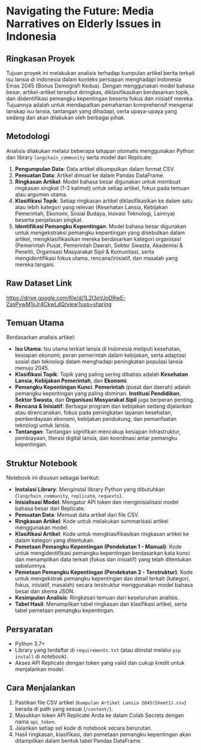 # Navigating the Future: Media Narratives on Elderly Issues in Indonesia

## Ringkasan Proyek

Tujuan proyek ini melakukan analisis terhadap kumpulan artikel berita terkait isu lansia di Indonesia dalam konteks persiapan menghadapi Indonesia Emas 2045 (Bonus Demografi Kedua). Dengan menggunakan model bahasa besar, artikel-artikel tersebut diringkas, diklasifikasikan berdasarkan topik, dan diidentifikasi pemangku kepentingan beserta fokus dan inisiatif mereka. Tujuannya adalah untuk mendapatkan pemahaman komprehensif mengenai lanskap isu lansia, tantangan yang dihadapi, serta upaya-upaya yang sedang dan akan dilakukan oleh berbagai pihak.

## Metodologi

Analisis dilakukan melalui beberapa tahapan otomatis menggunakan Python dan library `langchain_community` serta model dari Replicate:

1.  **Pengumpulan Data**: Data artikel dikumpulkan dalam format CSV.
2.  **Pemuatan Data**: Artikel dimuat ke dalam Pandas DataFrame.
3.  **Ringkasan Artikel**: Model bahasa besar digunakan untuk membuat ringkasan singkat (1-3 kalimat) untuk setiap artikel, fokus pada temuan atau argumen utama.
4.  **Klasifikasi Topik**: Setiap ringkasan artikel diklasifikasikan ke dalam satu atau lebih kategori yang relevan (Kesehatan Lansia, Kebijakan Pemerintah, Ekonomi, Sosial Budaya, Inovasi Teknologi, Lainnya) beserta penjelasan singkat.
5.  **Identifikasi Pemangku Kepentingan**: Model bahasa besar digunakan untuk mengekstraksi pemangku kepentingan yang disebutkan dalam artikel, mengklasifikasikan mereka berdasarkan kategori organisasi (Pemerintah Pusat, Pemerintah Daerah, Sektor Swasta, Akademisi & Peneliti, Organisasi Masyarakat Sipil & Komunitas), serta mengidentifikasi fokus utama, rencana/inisiatif, dan masalah yang mereka tangani.

## Raw Dataset Link
https://drive.google.com/file/d/1L2I3pVJoDRwE-ZasPywM1jiJr4CkwLdQ/view?usp=sharing


## Temuan Utama

Berdasarkan analisis artikel:

*   **Isu Utama**: Isu utama terkait lansia di Indonesia meliputi kesehatan, kesiapan ekonomi, peran pemerintah dalam kebijakan, serta adaptasi sosial dan teknologi dalam menghadapi peningkatan populasi lansia menuju 2045.
*   **Klasifikasi Topik**: Topik yang paling sering dibahas adalah **Kesehatan Lansia**, **Kebijakan Pemerintah**, dan **Ekonomi**.
*   **Pemangku Kepentingan Kunci**: **Pemerintah** (pusat dan daerah) adalah pemangku kepentingan yang paling dominan. **Institusi Pendidikan**, **Sektor Swasta**, dan **Organisasi Masyarakat Sipil** juga berperan penting.
*   **Rencana & Inisiatif**: Berbagai program dan kebijakan sedang dijalankan atau direncanakan, fokus pada peningkatan layanan kesehatan, pemberdayaan ekonomi, kebijakan pendukung, dan pemanfaatan teknologi untuk lansia.
*   **Tantangan**: Tantangan signifikan mencakup kesiapan infrastruktur, pembiayaan, literasi digital lansia, dan koordinasi antar pemangku kepentingan.

## Struktur Notebook

Notebook ini disusun sebagai berikut:

*   **Instalasi Library**: Menginstal library Python yang dibutuhkan (`langchain_community`, `replicate`, `requests`).
*   **Inisialisasi Model**: Mengatur API token dan menginisialisasi model bahasa besar dari Replicate.
*   **Pemuatan Data**: Memuat data artikel dari file CSV.
*   **Ringkasan Artikel**: Kode untuk melakukan summarisasi artikel menggunakan model.
*   **Klasifikasi Artikel**: Kode untuk mengklasifikasikan ringkasan artikel ke dalam kategori yang ditentukan.
*   **Pemetaan Pemangku Kepentingan (Pendekatan 1 - Manual)**: Kode untuk mengidentifikasi pemangku kepentingan berdasarkan kata kunci dan menampilkan data terkait (fokus dan inisiatif) yang telah ditentukan sebelumnya.
*   **Pemetaan Pemangku Kepentingan (Pendekatan 2 - Terstruktur)**: Kode untuk mengekstrak pemangku kepentingan dan detail terkait (kategori, fokus, inisiatif, masalah) secara terstruktur menggunakan model bahasa besar dan skema JSON.
*   **Kesimpulan Analisis**: Ringkasan temuan dari keseluruhan analisis.
*   **Tabel Hasil**: Menampilkan tabel ringkasan dan klasifikasi artikel, serta tabel pemetaan pemangku kepentingan.

## Persyaratan

*   Python 3.7+
*   Library yang terdaftar di `requirements.txt` (atau diinstal melalui `pip install` di notebook).
*   Akses API Replicate dengan token yang valid dan cukup kredit untuk menjalankan model.

## Cara Menjalankan

1.  Pastikan file CSV artikel (`Kumpulan Artikel Lansia 2045(Sheet1).csv`) berada di path yang sesuai (`/content/`).
2.  Masukkan token API Replicate Anda ke dalam Colab Secrets dengan nama `api_token`.
3.  Jalankan setiap sel kode di notebook secara berurutan.
4.  Hasil ringkasan, klasifikasi, dan pemetaan pemangku kepentingan akan ditampilkan dalam bentuk tabel Pandas DataFrame.

